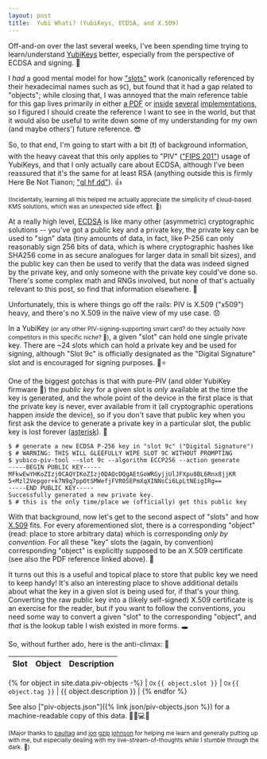 ```yaml
---
layout: post
title:  Yubi Whati? (YubiKeys, ECDSA, and X.509)
---
```


Off-and-on over the last several weeks, I've been spending time trying to learn/understand [YubiKeys](https://en.wikipedia.org/wiki/YubiKey) better, especially from the perspective of ECDSA and signing. 🔏

I *had* a good mental model for how ["slots"](https://developers.yubico.com/PIV/Introduction/Certificate_slots.html) work (canonically referenced by their hexadecimal names such as `9C`), but found that it had a gap related to "objects"; while closing that, I was annoyed that the main reference table for this gap lives primarily in either [a PDF](https://nvlpubs.nist.gov/nistpubs/SpecialPublications/NIST.SP.800-73-4.pdf#page=38) or [inside](https://github.com/go-piv/go-ykpiv/blob/aa2213243953b0862ec99abc1823240bcd4807e9/slot.go#L56-L102) [several](https://github.com/go-piv/piv-go/blob/2fae46569ad594c2c4bdd57f696967ac396e1d5e/v2/piv/key.go#L377-L414) [implementations](https://github.com/Yubico/yubico-piv-tool/blob/73db815e8927028c51ba71771a6737efaa238a62/lib/util.c#L1400-L1432), so I figured I should create the reference I want to see in the world, but that it would also be useful to write down some of my understanding for my own (and maybe others') future reference. 😎

So, to that end, I'm going to start with a bit (❗) of background information, with the heavy caveat that this only applies to "PIV" (["FIPS 201"](https://en.wikipedia.org/wiki/FIPS_201)) usage of YubiKeys, and that I only actually care about ECDSA, although I've been reassured that it's the same for at least RSA (anything outside this is firmly Here Be Not Tianon; ["gl hf dd"](https://www.urbandictionary.com/define.php?term=gl%20hf%20dd)). 👍

<small>(Incidentally, learning all this helped me actually appreciate the simplicity of cloud-based KMS solutions, which was an unexpected side effect. 😬)</small>

At a really high level, [ECDSA](https://en.wikipedia.org/wiki/Elliptic_Curve_Digital_Signature_Algorithm) is like many other (asymmetric) cryptographic solutions -- you've got a public key and a private key, the private key can be used to "sign" data (tiny amounts of data, in fact, like P-256 can only reasonably sign 256 bits of data, which is where cryptographic hashes like SHA256 come in as secure analogues for larger data in small bit sizes), and the public key can then be used to verify that the data was indeed signed by the private key, and only someone with the private key could've done so.  There's some complex math and RNGs involved, but none of that's actually relevant to this post, so find that information elsewhere. 🙈

Unfortunately, this is where things go off the rails: PIV is X.509 ("x509") heavy, and there's no X.509 in the naïve view of my use case. 😞

In a YubiKey <small>(or any other PIV-signing-supporting smart card? do they actually *have* competitors in this specific niche? 🤔)</small>, a given "slot" can hold one single private key.  There are ~24 slots which can hold a private key and be used for signing, although "Slot 9c" is officially designated as the "Digital Signature" slot and is encouraged for signing purposes. 🌈⭐

One of the biggest gotchas is that with pure-PIV (and older YubiKey firmware 🤬) the *public key* for a given slot is *only* available at the time the key is generated, and the whole point of the device in the first place is that the private key is never, ever available from it (all cryptographic operations happen *inside* the device), so if you don't save that public key when you first ask the device to generate a private key in a particular slot, the public key is lost forever ([asterisk](https://developers.yubico.com/PIV/Introduction/PIV_attestation.html)). 🙊

```console
$ # generate a new ECDSA P-256 key in "slot 9c" ("Digital Signature")
$ # WARNING: THIS WILL GLEEFULLY WIPE SLOT 9C WITHOUT PROMPTING
$ yubico-piv-tool --slot 9c --algorithm ECCP256 --action generate
-----BEGIN PUBLIC KEY-----
MFkwEwYHKoZIzj0CAQYIKoZIzj0DAQcDQgAEtGoWRGyjjUlJFXpu8BL6Rnx8jjKR
5+Mzl2Vepgor+k7N9q7ppOtSMWefjFVR0SEPmXqXINNsCi6LpLtNEigIRg==
-----END PUBLIC KEY-----
Successfully generated a new private key.
$ # this is the only time/place we (officially) get this public key
```

With that background, now let's get to the second aspect of "slots" and how [X.509](https://en.wikipedia.org/wiki/X.509) fits.  For every aforementioned slot, there is a corresponding "object" (read: place to store arbitrary data) which is corresponding *only by convention*.  For all these "key" slots the (again, by convention) corresponding "object" is explicitly supposed to be an X.509 certificate (see also the PDF reference linked above). 🙉

It turns out this is a useful and topical place to store that public key we need to keep handy!  It's also an interesting place to shove additional details about what the key in a given slot is being used for, if that's your thing.  Converting the raw public key into a (likely self-signed) X.509 certificate is an exercise for the reader, but if you want to follow the conventions, you need some way to convert a given "slot" to the corresponding "object", and *that* is the lookup table I wish existed in more forms. 🕳

So, without further ado, here is the anti-climax: 💫

| Slot | Object | Description |
| ---- | ------ | ----------- |
{% for object in site.data.piv-objects -%}
| <small style="margin-right: 0.2em">0x</small>`{{ object.slot }}` | <small style="margin-right: 0.2em">0x</small>`{{ object.tag }}` | {{ object.description }} |
{% endfor %}

See also ["piv-objects.json"]({% link json/piv-objects.json %}) for a machine-readable copy of this data. 👀🤖💻💾

<small>(Major thanks to [paultag](https://pault.ag) and [jon](https://jon.dag.dev/) [gzip](https://dag.dev) [johnson](https://github.com/jonjohnsonjr) for helping me learn and generally putting up with me, but especially dealing with my live-stream-of-thoughts while I stumble through the dark. 💖)</small>
